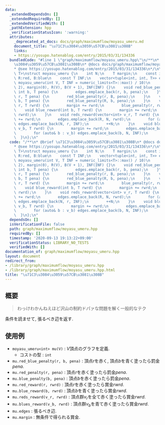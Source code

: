 ```yaml
---
data:
  _extendedDependsOn: []
  _extendedRequiredBy: []
  _extendedVerifiedWith: []
  _pathExtension: hpp
  _verificationStatusIcon: ':warning:'
  attributes:
    _deprecated_at_docs: docs/graph/maximumflow/moyasu_umeru.md
    document_title: "\u71C3\u3084\u3059\u57CB\u3081\u308B"
    links:
    - https://yosupo.hatenablog.com/entry/2015/03/31/134336
  bundledCode: "#line 1 \"graph/maximumflow/moyasu_umeru.hpp\"\n/**\n* @brief \u71C3\
    \u3084\u3059\u57CB\u3081\u308B\n* @docs docs/graph/maximumflow/moyasu_umeru.md\n\
    * @see https://yosupo.hatenablog.com/entry/2015/03/31/134336\n*/\n\ntemplate <typename\
    \ T>\nstruct moyasu_umeru {\n    int N;\n    T margin;\n    const int R, B;  //\
    \ R:red, B:blue\n    const T INF;\n    vector<tuple<int, int, T>> edges;\n   \
    \ moyasu_umeru(int V, T INF = numeric_limits<T>::max() / 10)\n        : N(V +\
    \ 2), margin(0), R(V), B(V + 1), INF(INF) {}\n    void red_blue_penalty(int r,\
    \ int b, T pena) {\n        edges.emplace_back(r, b, pena);\n    }\n    void red_penalty(int\
    \ r, T pena) {\n        red_blue_penalty(r, B, pena);\n    }\n    void blue_penalty(int\
    \ b, T pena) {\n        red_blue_penalty(R, b, pena);\n    }\n    void red_reward(int\
    \ r, T rwrd) {\n        margin += rwrd;\n        blue_penalty(r, rwrd);\n    }\n\
    \    void blue_reward(int b, T rwrd) {\n        margin += rwrd;\n        red_penalty(b,\
    \ rwrd);\n    }\n    void reds_reward(vector<int> v_r, T rwrd) {\n        margin\
    \ += rwrd;\n        edges.emplace_back(R, N, rwrd);\n        for (auto& r : v_r)\
    \ edges.emplace_back(N, r, INF);\n        ++N;\n    }\n    void blues_reward(vector<int>\
    \ v_b, T rwrd) {\n        margin += rwrd;\n        edges.emplace_back(N, B, rwrd);\n\
    \        for (auto& b : v_b) edges.emplace_back(b, N, INF);\n        ++N;\n  \
    \  }\n};\n"
  code: "/**\n* @brief \u71C3\u3084\u3059\u57CB\u3081\u308B\n* @docs docs/graph/maximumflow/moyasu_umeru.md\n\
    * @see https://yosupo.hatenablog.com/entry/2015/03/31/134336\n*/\n\ntemplate <typename\
    \ T>\nstruct moyasu_umeru {\n    int N;\n    T margin;\n    const int R, B;  //\
    \ R:red, B:blue\n    const T INF;\n    vector<tuple<int, int, T>> edges;\n   \
    \ moyasu_umeru(int V, T INF = numeric_limits<T>::max() / 10)\n        : N(V +\
    \ 2), margin(0), R(V), B(V + 1), INF(INF) {}\n    void red_blue_penalty(int r,\
    \ int b, T pena) {\n        edges.emplace_back(r, b, pena);\n    }\n    void red_penalty(int\
    \ r, T pena) {\n        red_blue_penalty(r, B, pena);\n    }\n    void blue_penalty(int\
    \ b, T pena) {\n        red_blue_penalty(R, b, pena);\n    }\n    void red_reward(int\
    \ r, T rwrd) {\n        margin += rwrd;\n        blue_penalty(r, rwrd);\n    }\n\
    \    void blue_reward(int b, T rwrd) {\n        margin += rwrd;\n        red_penalty(b,\
    \ rwrd);\n    }\n    void reds_reward(vector<int> v_r, T rwrd) {\n        margin\
    \ += rwrd;\n        edges.emplace_back(R, N, rwrd);\n        for (auto& r : v_r)\
    \ edges.emplace_back(N, r, INF);\n        ++N;\n    }\n    void blues_reward(vector<int>\
    \ v_b, T rwrd) {\n        margin += rwrd;\n        edges.emplace_back(N, B, rwrd);\n\
    \        for (auto& b : v_b) edges.emplace_back(b, N, INF);\n        ++N;\n  \
    \  }\n};\n"
  dependsOn: []
  isVerificationFile: false
  path: graph/maximumflow/moyasu_umeru.hpp
  requiredBy: []
  timestamp: '2020-09-13 19:13:22+09:00'
  verificationStatus: LIBRARY_NO_TESTS
  verifiedWith: []
documentation_of: graph/maximumflow/moyasu_umeru.hpp
layout: document
redirect_from:
- /library/graph/maximumflow/moyasu_umeru.hpp
- /library/graph/maximumflow/moyasu_umeru.hpp.html
title: "\u71C3\u3084\u3059\u57CB\u3081\u308B"
---
```

## 概要

> わっけわかんねえほど沢山の制約ドパァな問題を解く一般的なテク

条件を読ませて, 張るべき辺を返す.

## 使用例

- `moyasu_umeru<int> mu(V)` : $V$頂点のグラフを定義.
  - コストの型 : `int`
- `mu.red_blue_penalty(r, b, pena)` : 頂点$r$を赤く, 頂点$b$を青く塗ったら罰金$pena$.
- `mu.red_penalty(r, pena)` : 頂点$r$を赤く塗ったら罰金$pena$.
- `mu.blue_penalty(b, pena)` : 頂点$b$を赤く塗ったら罰金$pena$.
- `mu.red_reward(r, rwrd)` : 頂点$r$を赤く塗ったら賞金$rwrd$.
- `mu.blue_reward(b, rwrd)` : 頂点$b$を青く塗ったら賞金$rwrd$.
- `mu.reds_reward(v_r, rwrd)` : 頂点群$v_r$を全て赤く塗ったら賞金$rwrd$.
- `mu.blues_reward(v_b, rwrd)` : 頂点群$v_b$を青て赤く塗ったら賞金$rwrd$.
- `mu.edges` : 張るべき辺.
- `mu.margin` : 無条件で得られる賞金.
